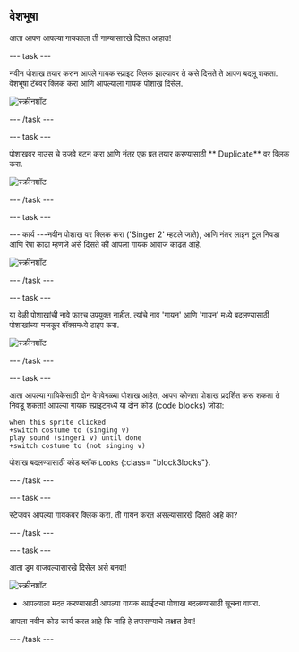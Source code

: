 ## वेशभूषा

आता आपण आपल्या गायकाला ती गाण्यासारखे दिसत आहात!

\--- task \---

नवीन पोशाख तयार करुन आपले गायक स्प्राइट क्लिक झाल्यावर ते कसे दिसते ते आपण बदलू शकता. वेशभूषा टॅबवर क्लिक करा आणि आपल्याला गायक पोशाख दिसेल.

![स्क्रीनशॉट](images/band-singer-costume-annotated.png)

\--- /task \---

\--- task \---

पोशाखवर माउस चे उजवे बटन करा आणि नंतर एक प्रत तयार करण्यासाठी ** Duplicate** वर क्लिक करा.

![स्क्रीनशॉट](images/band-singer-duplicate.png)

\--- /task \---

\--- task \---

\--- कार्य \---नवीन पोशाख वर क्लिक करा ('Singer 2' म्हटले जाते), आणि नंतर लाइन टूल निवडा आणि रेषा काढा म्हणजे असे दिसते की आपला गायक आवाज काढत आहे.

![स्क्रीनशॉट](images/band-singer-click.png)

\--- /task \---

\--- task \---

या वेळी पोशाखांची नावे फारच उपयुक्त नाहीत. त्यांचे नाव 'गायन' आणि 'गायन' मध्ये बदलण्यासाठी पोशाखांच्या मजकूर बॉक्समध्ये टाइप करा.

![स्क्रीनशॉट](images/band-singer-name-annotated.png)

\--- /task \---

\--- task \---

आता आपल्या गायिकेसाठी दोन वेगवेगळ्या पोशाख आहेत, आपण कोणता पोशाख प्रदर्शित करू शकता ते निवडू शकता! आपल्या गायक स्प्राइटमध्ये या दोन कोड (code blocks) जोडा:

```blocks3
when this sprite clicked
+switch costume to (singing v)
play sound (singer1 v) until done
+switch costume to (not singing v)
```

पोशाख बदलण्यासाठी कोड ब्लॉक `Looks` {:class= "block3looks"}.

\--- /task \---

\--- task \---

स्टेजवर आपल्या गायकवर क्लिक करा. ती गायन करत असल्यासारखे दिसते आहे का?

\--- /task \---

\--- task \---

आता ड्रम वाजवल्यासारखे दिसेल असे बनवा!

![स्क्रीनशॉट](images/band-drum-final.png)

- आपल्याला मदत करण्यासाठी आपल्या गायक स्प्राईटचा पोशाख बदलण्यासाठी सूचना वापरा.

आपला नवीन कोड कार्य करत आहे कि नाहि हे तपासण्याचे लक्षात ठेवा!

\--- /task \---